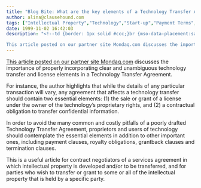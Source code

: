 ```yaml
---
title: "Blog Bite: What are the key elements of a Technology Transfer Agreement?"
author: alina@clausehound.com
tags: ["Intellectual Property","Technology","Start-up","Payment Terms","Agreements","Termination Agreement","Intellectual Property Licensing Agreement","Blog Bites","Royalties","Mondaq","USA"]
date: 1999-11-02 16:42:03
description: "<!--td {border: 1px solid #ccc;}br {mso-data-placement:same-cell;}-->

This article posted on our partner site Mondaq.com discusses the importance of properly incorporating clear and unambiguous tec..."
---
```


[This article posted on our partner site Mondaq.com](https://www.mondaq.com/unitedstates/patent/7871/the-anatomy-of-a-technology-transfer-agreement) discusses the importance of properly incorporating clear and unambiguous technology transfer and license elements in a Technology Transfer Agreement.

For instance, the author highlights that while the details of any particular transaction will vary, any agreement that affects a technology transfer should contain two essential elements: (1) the sale or grant of a license under the owner of the technology’s proprietary rights, and (2) a contractual obligation to transfer confidential information.

In order to avoid the many common and costly pitfalls of a poorly drafted Technology Transfer Agreement, proprietors and users of technology should contemplate the essential elements in addition to other important ones, including payment clauses, royalty obligations, grantback clauses and termination clauses.

This is a useful article for contract negotiators of a services agreement in which intellectual property is developed and/or to be transferred, and for parties who wish to transfer or grant to some or all of the intellectual property that is held by a specific party.
